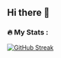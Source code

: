 ## Hi there 👋

<!--
**KlassnayaAfrodita/KlassnayaAfrodita** is a ✨ _special_ ✨ repository because its `README.md` (this file) appears on your GitHub profile.

Here are some ideas to get you started:

- 🔭 I’m currently working on Goravel
- 🌱 I’m currently learning MEPHI (Moscow)
-->
### :fire: My Stats :
[![GitHub Streak](https://github-readme-streak-stats.herokuapp.com?KlassnayaAfrodita&theme=dark&background=000000)](https://git.io/streak-stats)
